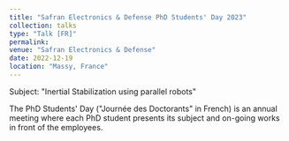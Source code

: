 ```yaml
---
title: "Safran Electronics & Defense PhD Students' Day 2023"
collection: talks
type: "Talk [FR]"
permalink: 
venue: "Safran Electronics & Defense"
date: 2022-12-19
location: "Massy, France"
---
```


Subject: "Inertial Stabilization using parallel robots"

The PhD Students' Day ("Journée des Doctorants" in French) is an annual meeting where each PhD student presents its subject and on-going works in front of the employees.
